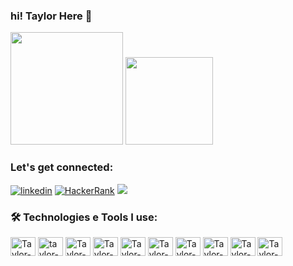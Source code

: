 ### hi! Taylor Here 🚀

<div>
  <img height="180em" src="https://github-readme-stats.vercel.app/api?username=TaylorGomes&show_icons=true&theme=tokyonight"/>
  <img height="140em" src="https://github-readme-stats.vercel.app/api/top-langs/?username=TaylorGomes&layout=compact&theme=tokyonight"/>
</div>

###  Let's get connected:

[![linkedin](https://img.shields.io/badge/LinkedIn-0077B5?style=for-the-badge&logo=linkedin&logoColor=white)](https://www.linkedin.com/in/taylor-pereira-gomes-da-costa)
[![HackerRank](https://img.shields.io/badge/-Hackerrank-2EC866?style=for-the-badge&logo=HackerRank&logoColor=white)](https://www.hackerrank.com/TaylorCosta)
<a href = "mailto:taylorgomesdacosta@gmail.com"><img src="https://img.shields.io/badge/-Gmail-%23333?style=for-the-badge&logo=gmail&logoColor=white" target="_blank"></a>

### 🛠️ Technologies e Tools I use:

<div>
<img align="center" alt="Taylor-html" height="30" width="40" src="https://cdn.jsdelivr.net/gh/devicons/devicon/icons/html5/html5-original-wordmark.svg"/>
<img align="center" alt="taylor-css" height="30" width="40" src="https://cdn.jsdelivr.net/gh/devicons/devicon/icons/css3/css3-original.svg"/>
<img align="center" alt="Taylor-java" height="30" width="40" src="https://cdn.jsdelivr.net/gh/devicons/devicon/icons/java/java-original-wordmark.svg"/>
<img align="center" alt="Taylor-Javascript" height="30" width="40" src="https://cdn.jsdelivr.net/gh/devicons/devicon/icons/javascript/javascript-original.svg"/>
<img align="center" alt="Taylor-Python" height="30" width="40" src="https://cdn.jsdelivr.net/gh/devicons/devicon/icons/python/python-original-wordmark.svg"/>
<img align="center" alt="Taylor-Spring" height="30" width="40" src="https://cdn.jsdelivr.net/gh/devicons/devicon/icons/spring/spring-original-wordmark.svg"/>
<img align="center" alt="Taylor-mySQL" height="30" width="40" src="https://cdn.jsdelivr.net/gh/devicons/devicon/icons/mysql/mysql-original-wordmark.svg"/> 
<img align="center" alt="Taylor-mongodb" height="30" width="40" src="https://cdn.jsdelivr.net/gh/devicons/devicon/icons/mongodb/mongodb-original-wordmark.svg"/>  
<img align="center" alt="Taylor-linux" height="30" width="40" src="https://cdn.jsdelivr.net/gh/devicons/devicon/icons/linux/linux-original.svg"/>
<img align="center" alt="Taylor-aws" height="30" width="40" src="https://cdn.jsdelivr.net/gh/devicons/devicon/icons/amazonwebservices/amazonwebservices-original-wordmark.svg"/>  



</div>
<!--
**TaylorGomes/TaylorGomes** is a ✨ _special_ ✨ repository because its `README.md` (this file) appears on your GitHub profile.

Here are some ideas to get you started:

- 🔭 I’m currently working on ...
- 🌱 I’m currently learning ...
- 👯 I’m looking to collaborate on ...
- 🤔 I’m looking for help with ...
- 💬 Ask me about ...
- 📫 How to reach me: ...
- 😄 Pronouns: ...
- ⚡ Fun fact: ...
-->
